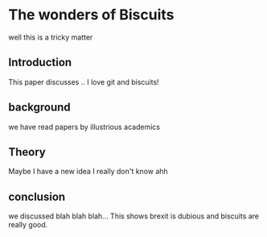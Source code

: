 


# The wonders of Biscuits


well this is a tricky matter


## Introduction

This paper discusses ..
I love git and biscuits!

## background

we have read papers by illustrious academics

## Theory
Maybe I have a new idea
I really don't know ahh

## conclusion

we discussed blah blah blah...
This shows brexit is dubious and biscuits are really good.
